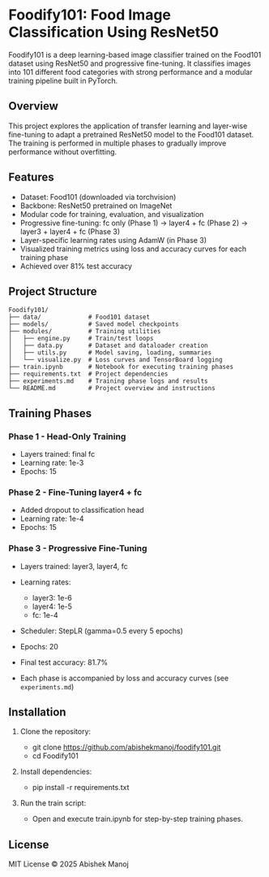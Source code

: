 # Foodify101: Food Image Classification Using ResNet50

Foodify101 is a deep learning-based image classifier trained on the Food101 dataset using ResNet50 and progressive fine-tuning. It classifies images into 101 different food categories with strong performance and a modular training pipeline built in PyTorch.

## Overview

This project explores the application of transfer learning and layer-wise fine-tuning to adapt a pretrained ResNet50 model to the Food101 dataset. The training is performed in multiple phases to gradually improve performance without overfitting.

## Features

- Dataset: Food101 (downloaded via torchvision)
- Backbone: ResNet50 pretrained on ImageNet
- Modular code for training, evaluation, and visualization
- Progressive fine-tuning: fc only (Phase 1) → layer4 + fc (Phase 2) → layer3 + layer4 + fc (Phase 3)
- Layer-specific learning rates using AdamW (in Phase 3)
- Visualized training metrics using loss and accuracy curves for each training phase
- Achieved over 81% test accuracy

## Project Structure

```
Foodify101/
├── data/             # Food101 dataset
├── models/           # Saved model checkpoints
├── modules/          # Training utilities
│   ├── engine.py     # Train/test loops
│   ├── data.py       # Dataset and dataloader creation
│   ├── utils.py      # Model saving, loading, summaries
│   └── visualize.py  # Loss curves and TensorBoard logging
├── train.ipynb       # Notebook for executing training phases
├── requirements.txt  # Project dependencies
├── experiments.md    # Training phase logs and results
└── README.md         # Project overview and instructions
```

## Training Phases

### Phase 1 - Head-Only Training
- Layers trained: final fc
- Learning rate: 1e-3
- Epochs: 15

### Phase 2 - Fine-Tuning layer4 + fc
- Added dropout to classification head
- Learning rate: 1e-4
- Epochs: 15

### Phase 3 - Progressive Fine-Tuning
- Layers trained: layer3, layer4, fc
- Learning rates:
  - layer3: 1e-6
  - layer4: 1e-5
  - fc: 1e-4
- Scheduler: StepLR (gamma=0.5 every 5 epochs)
- Epochs: 20
- Final test accuracy: 81.7%

- Each phase is accompanied by loss and accuracy curves (see `experiments.md`)

## Installation

1. Clone the repository:
   - git clone https://github.com/abishekmanoj/foodify101.git
   - cd Foodify101
   
2. Install dependencies:
   - pip install -r requirements.txt
   
3. Run the train script:
   - Open and execute train.ipynb for step-by-step training phases.

## License
MIT License © 2025 Abishek Manoj